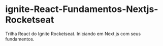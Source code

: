 # ignite-React-Fundamentos-Nextjs-Rocketseat
 Trilha React do Ignite Rocketseat. Iniciando em Next.js com seus fundamentos.
